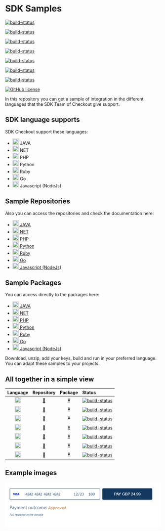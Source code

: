 # SDK Samples

[![build-status](https://github.com/checkout/sdk-samples/actions/workflows/create_java_package.yml/badge.svg)](https://github.com/checkout/sdk-samples/actions/workflows/create_java_package.yml)

[![build-status](https://github.com/checkout/sdk-samples/actions/workflows/create_net_package.yml/badge.svg)](https://github.com/checkout/sdk-samples/actions/workflows/create_net_package.yml)

[![build-status](https://github.com/checkout/sdk-samples/actions/workflows/create_php_package.yml/badge.svg)](https://github.com/checkout/sdk-samples/actions/workflows/create_php_package.yml)

[![build-status](https://github.com/checkout/sdk-samples/actions/workflows/create_python_package.yml/badge.svg)](https://github.com/checkout/sdk-samples/actions/workflows/create_python_package.yml)

[![build-status](https://github.com/checkout/sdk-samples/actions/workflows/create_ruby_package.yml/badge.svg)](https://github.com/checkout/sdk-samples/actions/workflows/create_ruby_package.yml)

[![build-status](https://github.com/checkout/sdk-samples/actions/workflows/create_go_package.yml/badge.svg)](https://github.com/checkout/sdk-samples/actions/workflows/create_go_package.yml)

[![build-status](https://github.com/checkout/sdk-samples/actions/workflows/create_node_package.yml/badge.svg)](https://github.com/checkout/sdk-samples/actions/workflows/create_node_package.yml)

[![GitHub license](https://img.shields.io/github/license/checkout/sdk-samples.svg)](https://github.com/checkout/sdk-samples/blob/main/LICENSE)

In this repository you can get a sample of integration in the different languages that the SDK Team of Checkout give support.

## SDK language supports
SDK Checkout support these languages:

- <img src="https://cdn.jsdelivr.net/gh/devicons/devicon/icons/java/java-original.svg" width="20" height="20"> JAVA
- <img src="https://cdn.jsdelivr.net/gh/devicons/devicon/icons/dot-net/dot-net-original.svg" width="20" height="20"> NET
- <img src="https://cdn.jsdelivr.net/gh/devicons/devicon/icons/php/php-original.svg" width="20" height="20"> PHP
- <img src="https://cdn.jsdelivr.net/gh/devicons/devicon/icons/python/python-original.svg" width="20" height="20"> Python
- <img src="https://cdn.jsdelivr.net/gh/devicons/devicon/icons/ruby/ruby-original.svg" width="20" height="20"> Ruby
- <img src="https://cdn.jsdelivr.net/gh/devicons/devicon/icons/go/go-original.svg" width="20" height="20"> Go
- <img src="https://cdn.jsdelivr.net/gh/devicons/devicon/icons/javascript/javascript-original.svg" width="20" height="20"> Javascript (NodeJs)

## Sample Repositories
Also you can access the repositories and check the documentation here:
- [<img src="https://cdn.jsdelivr.net/gh/devicons/devicon/icons/java/java-original.svg" width="20" height="20"> JAVA ](https://github.com/checkout/sdk-samples/tree/main/java)
- [<img src="https://cdn.jsdelivr.net/gh/devicons/devicon/icons/dot-net/dot-net-original.svg" width="20" height="20"> NET](https://github.com/checkout/sdk-samples/tree/main/net)
- [<img src="https://cdn.jsdelivr.net/gh/devicons/devicon/icons/php/php-original.svg" width="20" height="20"> PHP](https://github.com/checkout/sdk-samples/tree/main/php)
- [<img src="https://cdn.jsdelivr.net/gh/devicons/devicon/icons/python/python-original.svg" width="20" height="20"> Python](https://github.com/checkout/sdk-samples/tree/main/python)
- [<img src="https://cdn.jsdelivr.net/gh/devicons/devicon/icons/ruby/ruby-original.svg" width="20" height="20"> Ruby](https://github.com/checkout/sdk-samples/tree/main/ruby)
- [<img src="https://cdn.jsdelivr.net/gh/devicons/devicon/icons/go/go-original.svg" width="20" height="20"> Go](https://github.com/checkout/sdk-samples/tree/main/go)
- [<img src="https://cdn.jsdelivr.net/gh/devicons/devicon/icons/javascript/javascript-original.svg" width="20" height="20"> Javascript (NodeJs)](https://github.com/checkout/sdk-samples/tree/main/node)

## Sample Packages
You can access directly to the packages here:
- [<img src="https://cdn.jsdelivr.net/gh/devicons/devicon/icons/java/java-original.svg" width="20" height="20"> JAVA](https://github.com/checkout/sdk-samples/blob/packages/java.zip)
- [<img src="https://cdn.jsdelivr.net/gh/devicons/devicon/icons/dot-net/dot-net-original.svg" width="20" height="20"> NET](https://github.com/checkout/sdk-samples/blob/packages/net.zip)
- [<img src="https://cdn.jsdelivr.net/gh/devicons/devicon/icons/php/php-original.svg" width="20" height="20"> PHP](https://github.com/checkout/sdk-samples/blob/packages/php.zip)
- [<img src="https://cdn.jsdelivr.net/gh/devicons/devicon/icons/python/python-original.svg" width="20" height="20"> Python](https://github.com/checkout/sdk-samples/blob/packages/python.zip)
- [<img src="https://cdn.jsdelivr.net/gh/devicons/devicon/icons/ruby/ruby-original.svg" width="20" height="20"> Ruby](https://github.com/checkout/sdk-samples/blob/packages/ruby.zip)
- [<img src="https://cdn.jsdelivr.net/gh/devicons/devicon/icons/go/go-original.svg" width="20" height="20"> Go](https://github.com/checkout/sdk-samples/blob/packages/go.zip)
- [<img src="https://cdn.jsdelivr.net/gh/devicons/devicon/icons/javascript/javascript-original.svg" width="20" height="20"> Javascript (NodeJs)](https://github.com/checkout/sdk-samples/blob/packages/node.zip)

Download, unzip, add your keys, build and run in your preferred language. You can adapt these samples to your projects.

## All together in a simple view

| Language | Repository | Package | Status |
|:--------:|:----------:|:-------:|:-------|
| <img src="https://cdn.jsdelivr.net/gh/devicons/devicon/icons/java/java-original.svg" width="20" height="20"> | [:link:](https://github.com/checkout/sdk-samples/tree/main/java) | [:arrow_down:](https://github.com/checkout/sdk-samples/blob/packages/java.zip) | [![build-status](https://github.com/checkout/sdk-samples/actions/workflows/create_java_package.yml/badge.svg)](https://github.com/checkout/sdk-samples/actions/workflows/create_java_package.yml)     |
| <img src="https://cdn.jsdelivr.net/gh/devicons/devicon/icons/dot-net/dot-net-original.svg" width="20" height="20"> | [:link:](https://github.com/checkout/sdk-samples/tree/main/net) | [:arrow_down:](https://github.com/checkout/sdk-samples/blob/packages/net.zip) | [![build-status](https://github.com/checkout/sdk-samples/actions/workflows/create_net_package.yml/badge.svg)](https://github.com/checkout/sdk-samples/actions/workflows/create_net_package.yml)       |
| <img src="https://cdn.jsdelivr.net/gh/devicons/devicon/icons/php/php-original.svg" width="20" height="20"> | [:link:](https://github.com/checkout/sdk-samples/tree/main/php) | [:arrow_down:](https://github.com/checkout/sdk-samples/blob/packages/php.zip) | [![build-status](https://github.com/checkout/sdk-samples/actions/workflows/create_php_package.yml/badge.svg)](https://github.com/checkout/sdk-samples/actions/workflows/create_php_package.yml)       |
| <img src="https://cdn.jsdelivr.net/gh/devicons/devicon/icons/python/python-original.svg" width="20" height="20"> | [:link:](https://github.com/checkout/sdk-samples/tree/main/python) | [:arrow_down:](https://github.com/checkout/sdk-samples/blob/packages/python.zip) | [![build-status](https://github.com/checkout/sdk-samples/actions/workflows/create_python_package.yml/badge.svg)](https://github.com/checkout/sdk-samples/actions/workflows/create_python_package.yml) |
| <img src="https://cdn.jsdelivr.net/gh/devicons/devicon/icons/ruby/ruby-original.svg" width="20" height="20"> | [:link:](https://github.com/checkout/sdk-samples/tree/main/ruby) | [:arrow_down:](https://github.com/checkout/sdk-samples/blob/packages/ruby.zip) | [![build-status](https://github.com/checkout/sdk-samples/actions/workflows/create_ruby_package.yml/badge.svg)](https://github.com/checkout/sdk-samples/actions/workflows/create_ruby_package.yml)     |
| <img src="https://cdn.jsdelivr.net/gh/devicons/devicon/icons/go/go-original.svg" width="20" height="20"> | [:link:](https://github.com/checkout/sdk-samples/tree/main/go) | [:arrow_down:](https://github.com/checkout/sdk-samples/blob/packages/go.zip) | [![build-status](https://github.com/checkout/sdk-samples/actions/workflows/create_go_package.yml/badge.svg)](https://github.com/checkout/sdk-samples/actions/workflows/create_go_package.yml)         |
| <img src="https://cdn.jsdelivr.net/gh/devicons/devicon/icons/javascript/javascript-original.svg" width="20" height="20"> | [:link:](https://github.com/checkout/sdk-samples/tree/main/node) | [:arrow_down:](https://github.com/checkout/sdk-samples/blob/packages/node.zip) | [![build-status](https://github.com/checkout/sdk-samples/actions/workflows/create_node_package.yml/badge.svg)](https://github.com/checkout/sdk-samples/actions/workflows/create_node_package.yml)     |

## Example images
![image](/assets/image_front_payment_checkout.png)
